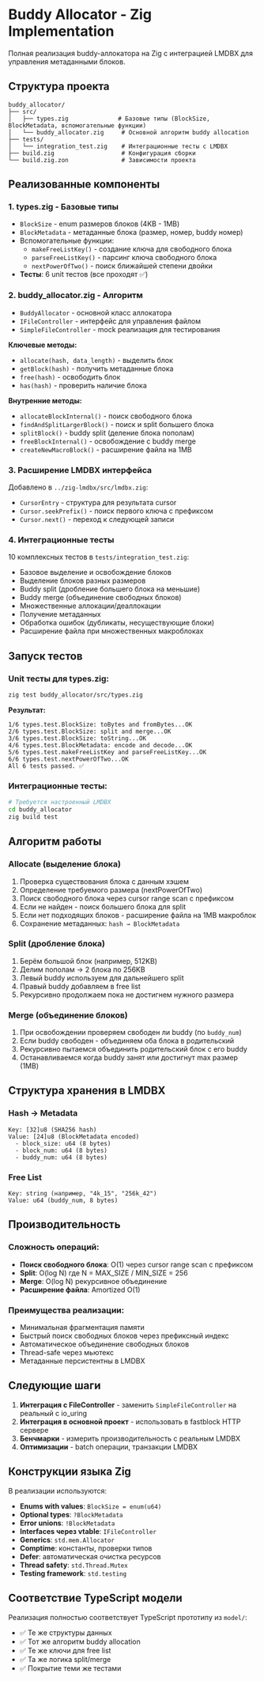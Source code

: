 # Buddy Allocator - Zig Implementation

Полная реализация buddy-аллокатора на Zig с интеграцией LMDBX для управления метаданными блоков.

## Структура проекта

```
buddy_allocator/
├── src/
│   ├── types.zig              # Базовые типы (BlockSize, BlockMetadata, вспомогательные функции)
│   └── buddy_allocator.zig     # Основной алгоритм buddy allocation
├── tests/
│   └── integration_test.zig    # Интеграционные тесты с LMDBX
├── build.zig                   # Конфигурация сборки
└── build.zig.zon               # Зависимости проекта
```

## Реализованные компоненты

### 1. **types.zig** - Базовые типы
- `BlockSize` - enum размеров блоков (4KB - 1MB)
- `BlockMetadata` - метаданные блока (размер, номер, buddy номер)
- Вспомогательные функции:
  - `makeFreeListKey()` - создание ключа для свободного блока
  - `parseFreeListKey()` - парсинг ключа свободного блока
  - `nextPowerOfTwo()` - поиск ближайшей степени двойки
- **Тесты**: 6 unit тестов (все проходят ✅)

### 2. **buddy_allocator.zig** - Алгоритм
- `BuddyAllocator` - основной класс аллокатора
- `IFileController` - интерфейс для управления файлом
- `SimpleFileController` - mock реализация для тестирования

**Ключевые методы:**
- `allocate(hash, data_length)` - выделить блок
- `getBlock(hash)` - получить метаданные блока
- `free(hash)` - освободить блок
- `has(hash)` - проверить наличие блока

**Внутренние методы:**
- `allocateBlockInternal()` - поиск свободного блока
- `findAndSplitLargerBlock()` - поиск и split большего блока
- `splitBlock()` - buddy split (деление блока пополам)
- `freeBlockInternal()` - освобождение с buddy merge
- `createNewMacroBlock()` - расширение файла на 1MB

### 3. **Расширение LMDBX интерфейса**
Добавлено в `../zig-lmdbx/src/lmdbx.zig`:
- `CursorEntry` - структура для результата cursor
- `Cursor.seekPrefix()` - поиск первого ключа с префиксом
- `Cursor.next()` - переход к следующей записи

### 4. **Интеграционные тесты**
10 комплексных тестов в `tests/integration_test.zig`:
- Базовое выделение и освобождение блоков
- Выделение блоков разных размеров
- Buddy split (дробление большего блока на меньшие)
- Buddy merge (объединение свободных блоков)
- Множественные аллокации/деаллокации
- Получение метаданных
- Обработка ошибок (дубликаты, несуществующие блоки)
- Расширение файла при множественных макроблоках

## Запуск тестов

### Unit тесты для types.zig:
```bash
zig test buddy_allocator/src/types.zig
```

**Результат:**
```
1/6 types.test.BlockSize: toBytes and fromBytes...OK
2/6 types.test.BlockSize: split and merge...OK
3/6 types.test.BlockSize: toString...OK
4/6 types.test.BlockMetadata: encode and decode...OK
5/6 types.test.makeFreeListKey and parseFreeListKey...OK
6/6 types.test.nextPowerOfTwo...OK
All 6 tests passed. ✅
```

### Интеграционные тесты:
```bash
# Требуется настроенный LMDBX
cd buddy_allocator
zig build test
```

## Алгоритм работы

### Allocate (выделение блока)
1. Проверка существования блока с данным хэшем
2. Определение требуемого размера (nextPowerOfTwo)
3. Поиск свободного блока через cursor range scan с префиксом
4. Если не найден - поиск большего блока для split
5. Если нет подходящих блоков - расширение файла на 1MB макроблок
6. Сохранение метаданных: `hash → BlockMetadata`

### Split (дробление блока)
1. Берём большой блок (например, 512KB)
2. Делим пополам → 2 блока по 256KB
3. Левый buddy используем для дальнейшего split
4. Правый buddy добавляем в free list
5. Рекурсивно продолжаем пока не достигнем нужного размера

### Merge (объединение блоков)
1. При освобождении проверяем свободен ли buddy (по `buddy_num`)
2. Если buddy свободен - объединяем оба блока в родительский
3. Рекурсивно пытаемся объединить родительский блок с его buddy
4. Останавливаемся когда buddy занят или достигнут max размер (1MB)

## Структура хранения в LMDBX

### Hash → Metadata
```
Key: [32]u8 (SHA256 hash)
Value: [24]u8 (BlockMetadata encoded)
  - block_size: u64 (8 bytes)
  - block_num: u64 (8 bytes)
  - buddy_num: u64 (8 bytes)
```

### Free List
```
Key: string (например, "4k_15", "256k_42")
Value: u64 (buddy_num, 8 bytes)
```

## Производительность

### Сложность операций:
- **Поиск свободного блока**: O(1) через cursor range scan с префиксом
- **Split**: O(log N) где N = MAX_SIZE / MIN_SIZE = 256
- **Merge**: O(log N) рекурсивное объединение
- **Расширение файла**: Amortized O(1)

### Преимущества реализации:
- Минимальная фрагментация памяти
- Быстрый поиск свободных блоков через префиксный индекс
- Автоматическое объединение свободных блоков
- Thread-safe через мьютекс
- Метаданные персистентны в LMDBX

## Следующие шаги

1. **Интеграция с FileController** - заменить `SimpleFileController` на реальный с io_uring
2. **Интеграция в основной проект** - использовать в fastblock HTTP сервере
3. **Бенчмарки** - измерить производительность с реальным LMDBX
4. **Оптимизации** - batch операции, транзакции LMDBX

## Конструкции языка Zig

В реализации используются:
- **Enums with values**: `BlockSize = enum(u64)`
- **Optional types**: `?BlockMetadata`
- **Error unions**: `!BlockMetadata`
- **Interfaces через vtable**: `IFileController`
- **Generics**: `std.mem.Allocator`
- **Comptime**: константы, проверки типов
- **Defer**: автоматическая очистка ресурсов
- **Thread safety**: `std.Thread.Mutex`
- **Testing framework**: `std.testing`

## Соответствие TypeScript модели

Реализация полностью соответствует TypeScript прототипу из `model/`:
- ✅ Те же структуры данных
- ✅ Тот же алгоритм buddy allocation
- ✅ Те же ключи для free list
- ✅ Та же логика split/merge
- ✅ Покрытие теми же тестами

